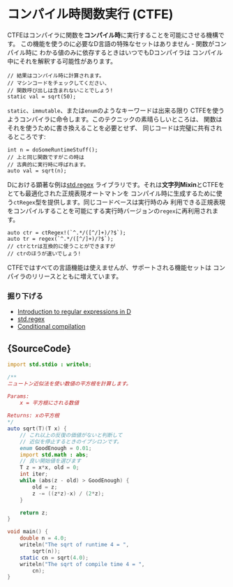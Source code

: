 # コンパイル時関数実行 (CTFE)

CTFEはコンパイラに関数を**コンパイル時**に実行することを可能にさせる機構です。
この機能を使うのに必要なD言語の特殊なセットはありません - 関数がコンパイル時に
わかる値のみに依存するときはいつでもDコンパイラは
コンパイル中にそれを解釈する可能性があります。

    // 結果はコンパイル時に計算されます。
    // マシンコードをチェックしてください、
    // 関数呼び出しは含まれないことでしょう!
    static val = sqrt(50);

`static`、`immutable`、または`enum`のようなキーワードは出来る限り
CTFEを使うようコンパイラに命令します。このテクニックの素晴らしいところは、
関数はそれを使うために書き換えることを必要とせず、
同じコードは完璧に共有されるところです:

    int n = doSomeRuntimeStuff();
    // 上と同じ関数ですがこの時は
    // 古典的に実行時に呼ばれます。
    auto val = sqrt(n);

Dにおける顕著な例は[std.regex](https://dlang.org/phobos/std_regex.html)
ライブラリです。それは**文字列Mixin**とCTFEをとても最適化された正規表現オートマトンを
コンパイル時に生成するために使う`ctRegex`型を提供します。同じコードベースは実行時のみ
利用できる正規表現をコンパイルすることを可能にする実行時バージョンの`regex`に再利用されます。

    auto ctr = ctRegex!(`^.*/([^/]+)/?$`);
    auto tr = regex(`^.*/([^/]+)/?$`);
    // ctrとtrは互換的に使うことができますが
    // ctrのほうが速いでしょう!

CTFEではすべての言語機能は使えませんが、サポートされる機能セットは
コンパイラのリリースとともに増えています。

### 掘り下げる

- [Introduction to regular expressions in D](https://dlang.org/regular-expression.html)
- [std.regex](https://dlang.org/phobos/std_regex.html)
- [Conditional compilation](https://dlang.org/spec/version.html)

## {SourceCode}

```d
import std.stdio : writeln;

/**
ニュートン近似法を使い数値の平方根を計算します。

Params:
    x = 平方根にされる数値
    
Returns: xの平方根
*/
auto sqrt(T)(T x) {
    // これ以上の反復の価値がないと判断して
    // 近似を停止するときのイプシロンです。
    enum GoodEnough = 0.01;
    import std.math : abs;
    // 良い開始値を選びます
    T z = x*x, old = 0;
    int iter;
    while (abs(z - old) > GoodEnough) {
        old = z;
        z -= ((z*z)-x) / (2*z);
    }

    return z;
}

void main() {
    double n = 4.0;
    writeln("The sqrt of runtime 4 = ",
        sqrt(n));
    static cn = sqrt(4.0);
    writeln("The sqrt of compile time 4 = ",
        cn);
}
```
